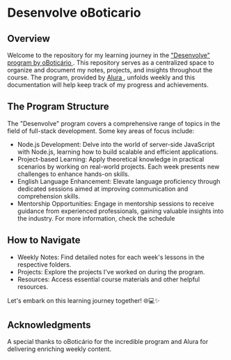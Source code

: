 # Desenvolve oBoticario

## Overview
Welcome to the repository for my learning journey in the <a href="https://desenvolve.grupoboticario.com.br"> "Desenvolve" program by oBoticário </a>. This repository serves as a centralized space to organize and document my notes, projects, and insights throughout the course. The program, provided by <a href="https://www.alura.com.br"> Alura </a>, unfolds weekly and this documentation will help keep track of my progress and achievements.

## The Program Structure
The "Desenvolve" program covers a comprehensive range of topics in the field of full-stack development. Some key areas of focus include:
- Node.js Development: Delve into the world of server-side JavaScript with Node.js, learning how to build scalable and efficient applications.
- Project-based Learning: Apply theoretical knowledge in practical scenarios by working on real-world projects. Each week presents new challenges to enhance hands-on skills.
- English Language Enhancement: Elevate language proficiency through dedicated sessions aimed at improving communication and comprehension skills.
- Mentorship Opportunities: Engage in mentorship sessions to receive guidance from experienced professionals, gaining valuable insights into the industry.
For more information, check <a>the schedule </a>

## How to Navigate
- Weekly Notes: Find detailed notes for each week's lessons in the respective folders.
- Projects: Explore the projects I've worked on during the program.
- Resources: Access essential course materials and other helpful resources.

Let's embark on this learning journey together! 🌐💻✨

## Acknowledgments
A special thanks to oBoticário for the incredible program and Alura for delivering enriching weekly content.